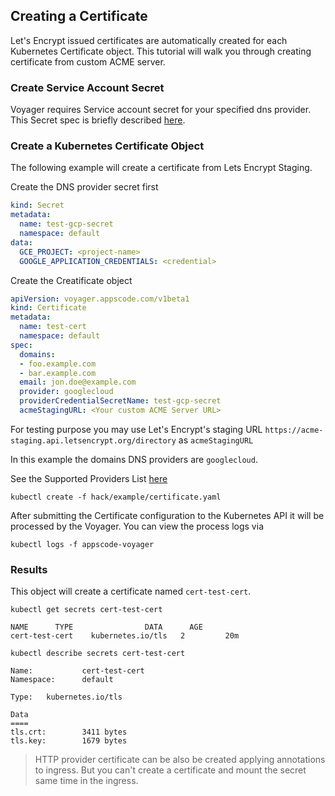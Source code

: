 ## Creating a Certificate
Let's Encrypt issued certificates are automatically created for each Kubernetes Certificate object. This
tutorial will walk you through creating certificate from custom ACME server.

### Create Service Account Secret
Voyager requires Service account secret for your specified dns provider. This Secret spec is briefly described [here](provider.md).

### Create a Kubernetes Certificate Object
The following example will create a certificate from Lets Encrypt Staging.

Create the DNS provider secret first
```yaml
kind: Secret
metadata:
  name: test-gcp-secret
  namespace: default
data:
  GCE_PROJECT: <project-name>
  GOOGLE_APPLICATION_CREDENTIALS: <credential>
```

Create the Creatificate object
```yaml
apiVersion: voyager.appscode.com/v1beta1
kind: Certificate
metadata:
  name: test-cert
  namespace: default
spec:
  domains:
  - foo.example.com
  - bar.example.com
  email: jon.doe@example.com
  provider: googlecloud
  providerCredentialSecretName: test-gcp-secret
  acmeStagingURL: <Your custom ACME Server URL>
```

For testing purpose you may use Let's Encrypt's staging URL `https://acme-staging.api.letsencrypt.org/directory` as `acmeStagingURL`

In this example the domains DNS providers are `googlecloud`.

See the Supported Providers List [here](provider.md)

```console
kubectl create -f hack/example/certificate.yaml
```

After submitting the Certificate configuration to the Kubernetes API it will be processed by the Voyager. You can view the process logs via
```
kubectl logs -f appscode-voyager
```

### Results
This object will create a certificate named `cert-test-cert`.

```console
kubectl get secrets cert-test-cert
```

```
NAME      TYPE                DATA      AGE
cert-test-cert    kubernetes.io/tls   2         20m
```

```
kubectl describe secrets cert-test-cert
```

```
Name:           cert-test-cert
Namespace:      default

Type:   kubernetes.io/tls

Data
====
tls.crt:        3411 bytes
tls.key:        1679 bytes
```

> HTTP provider certificate can be also be created applying annotations to ingress. But you can't create a
certificate and mount the secret same time in the ingress.
